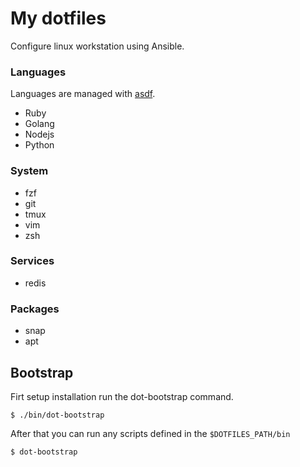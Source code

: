 # My dotfiles

Configure linux workstation using Ansible.

### Languages

Languages are managed with [asdf](https://asdf-vm.com/#/).

- Ruby
- Golang
- Nodejs
- Python

### System

- fzf
- git
- tmux
- vim
- zsh

### Services

- redis

### Packages

- snap
- apt

## Bootstrap

Firt setup installation run the dot-bootstrap command.

```
$ ./bin/dot-bootstrap
```

After that you can run any scripts defined in the `$DOTFILES_PATH/bin`

```
$ dot-bootstrap
```
